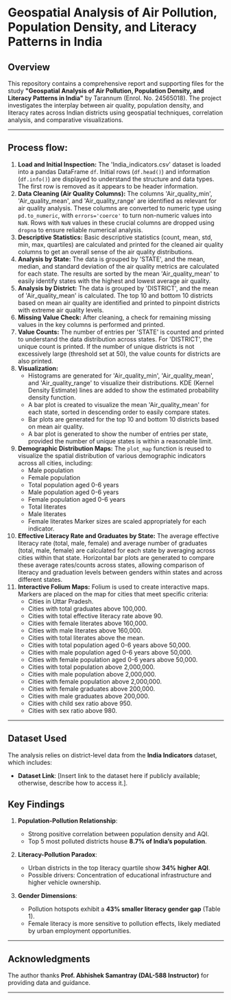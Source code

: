 # Geospatial Analysis of Air Pollution, Population Density, and Literacy Patterns in India

## Overview
This repository contains a comprehensive report and supporting files for the study **"Geospatial Analysis of Air Pollution, Population Density, and Literacy Patterns in India"** by Tarannum (Enrol. No. 24565018). The project investigates the interplay between air quality, population density, and literacy rates across Indian districts using geospatial techniques, correlation analysis, and comparative visualizations.

---

## Process flow:
1.  **Load and Initial Inspection:** The 'India_indicators.csv' dataset is loaded into a pandas DataFrame `df`. Initial rows (`df.head()`) and information (`df.info()`) are displayed to understand the structure and data types. The first row is removed as it appears to be header information.
2.  **Data Cleaning (Air Quality Columns):** The columns 'Air_quality_min', 'Air_quality_mean', and 'Air_quality_range' are identified as relevant for air quality analysis. These columns are converted to numeric type using `pd.to_numeric`, with `errors='coerce'` to turn non-numeric values into `NaN`. Rows with `NaN` values in these crucial columns are dropped using `dropna` to ensure reliable numerical analysis.
3.  **Descriptive Statistics:** Basic descriptive statistics (count, mean, std, min, max, quartiles) are calculated and printed for the cleaned air quality columns to get an overall sense of the air quality distributions.
4.  **Analysis by State:** The data is grouped by 'STATE', and the mean, median, and standard deviation of the air quality metrics are calculated for each state. The results are sorted by the mean 'Air_quality_mean' to easily identify states with the highest and lowest average air quality.
5.  **Analysis by District:** The data is grouped by 'DISTRICT', and the mean of 'Air_quality_mean' is calculated. The top 10 and bottom 10 districts based on mean air quality are identified and printed to pinpoint districts with extreme air quality levels.
6.  **Missing Value Check:** After cleaning, a check for remaining missing values in the key columns is performed and printed.
7.  **Value Counts:** The number of entries per 'STATE' is counted and printed to understand the data distribution across states. For 'DISTRICT', the unique count is printed. If the number of unique districts is not excessively large (threshold set at 50), the value counts for districts are also printed.
8.  **Visualization:**
    *   Histograms are generated for 'Air_quality_min', 'Air_quality_mean', and 'Air_quality_range' to visualize their distributions. KDE (Kernel Density Estimate) lines are added to show the estimated probability density function.
    *   A bar plot is created to visualize the mean 'Air_quality_mean' for each state, sorted in descending order to easily compare states.
    *   Bar plots are generated for the top 10 and bottom 10 districts based on mean air quality.
    *   A bar plot is generated to show the number of entries per state, provided the number of unique states is within a reasonable limit.
9.  **Demographic Distribution Maps:** The `plot_map` function is reused to visualize the spatial distribution of various demographic indicators across all cities, including:
    *   Male population
    *   Female population
    *   Total population aged 0-6 years
    *   Male population aged 0-6 years
    *   Female population aged 0-6 years
    *   Total literates
    *   Male literates
    *   Female literates
    Marker sizes are scaled appropriately for each indicator.
10. **Effective Literacy Rate and Graduates by State:** The average effective literacy rate (total, male, female) and average number of graduates (total, male, female) are calculated for each state by averaging across cities within that state. Horizontal bar plots are generated to compare these average rates/counts across states, allowing comparison of literacy and graduation levels between genders within states and across different states.
11. **Interactive Folium Maps:** Folium is used to create interactive maps. Markers are placed on the map for cities that meet specific criteria:
    *   Cities in Uttar Pradesh.
    *   Cities with total graduates above 100,000.
    *   Cities with total effective literacy rate above 90.
    *   Cities with female literates above 160,000.
    *   Cities with male literates above 160,000.
    *   Cities with total literates above the mean.
    *   Cities with total population aged 0-6 years above 50,000.
    *   Cities with male population aged 0-6 years above 50,000.
    *   Cities with female population aged 0-6 years above 50,000.
    *   Cities with total population above 2,000,000.
    *   Cities with male population above 2,000,000.
    *   Cities with female population above 2,000,000.
    *   Cities with female graduates above 200,000.
    *   Cities with male graduates above 200,000.
    *   Cities with child sex ratio above 950.
    *   Cities with sex ratio above 980.


---

## Dataset Used
The analysis relies on district-level data from the **India Indicators** dataset, which includes:
- **Dataset Link**: [Insert link to the dataset here if publicly available; otherwise, describe how to access it.].

## Key Findings
1. **Population-Pollution Relationship**:  
   - Strong positive correlation between population density and AQI.  
   - Top 5 most polluted districts house **8.7% of India’s population**.

2. **Literacy-Pollution Paradox**:  
   - Urban districts in the top literacy quartile show **34% higher AQI**.  
   - Possible drivers: Concentration of educational infrastructure and higher vehicle ownership.

3. **Gender Dimensions**:  
   - Pollution hotspots exhibit a **43% smaller literacy gender gap** (Table 1).  
   - Female literacy is more sensitive to pollution effects, likely mediated by urban employment opportunities.

---

## Acknowledgments
The author thanks **Prof. Abhishek Samantray (DAL-588 Instructor)** for providing data and guidance.

---
